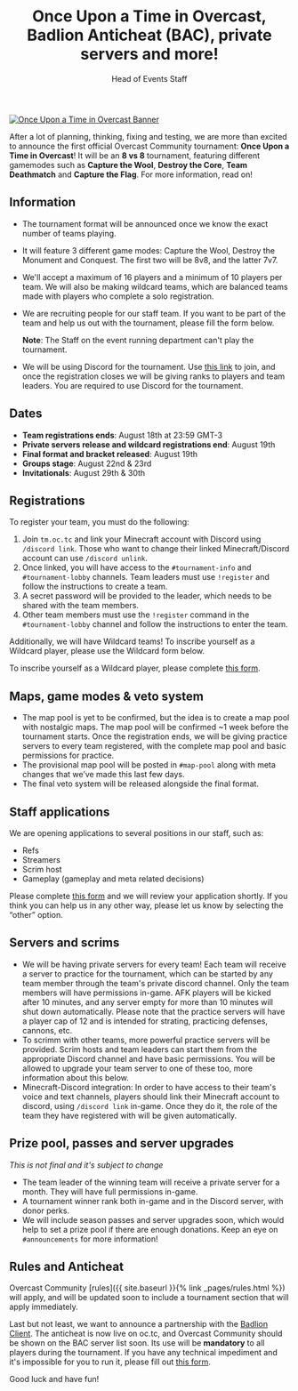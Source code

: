 ﻿---
title: Once Upon a Time in Overcast, Badlion Anticheat (BAC), private servers and more!
author: Head of Events Staff
categories: announcement
excerpt: Learn about the first official Overcast Community tournament.
redirect_from:
  - /tournament/
  - /announcement/2020/08/02/Once_Upon_a_Time.html
---

[![Once Upon a Time in Overcast Banner](/assets/img/blog/tm/Once_Upon_a_Time_in_Overcast_thumb.png)](/assets/img/blog/tm/Once_Upon_a_Time_in_Overcast.png)

After a lot of planning, thinking, fixing and testing, we are more than excited to announce the first official Overcast Community tournament: **Once Upon a Time in Overcast**! It will be an **8 vs 8** tournament, featuring different gamemodes such as **Capture the Wool**, **Destroy the Core**, **Team Deathmatch** and **Capture the Flag**. For more information, read on!

## Information

- The tournament format will be announced once we know the exact number of teams playing.
- It will feature 3 different game modes: Capture the Wool, Destroy the Monument and Conquest. The first two will be 8v8, and the latter 7v7.
- We'll accept a maximum of 16 players and a minimum of 10 players per team. We will also be making wildcard teams, which are balanced teams made with players who complete a solo registration.
- We are recruiting people for our staff team. If you want to be part of the team and help us out with the tournament, please fill the form below.

    **Note**: The Staff on the event running department can't play the tournament.
- We will be using Discord for the tournament. Use [this link](https://discord.gg/MZ6xEa7) to join, and once the registration closes we will be giving ranks to players and team leaders. You are required to use Discord for the tournament.

## Dates

- **Team registrations ends**: August 18th at 23:59 GMT-3
- **Private servers release and wildcard registrations end**: August 19th
- **Final format and bracket released**: August 19th
- **Groups stage**: August 22nd & 23rd
- **Invitationals**: August 29th & 30th

## Registrations

To register your team, you must do the following:

1. Join `tm.oc.tc` and link your Minecraft account with Discord using `/discord link`. Those who want to change their linked Minecraft/Discord account can use `/discord unlink`.
2. Once linked, you will have access to the `#tournament-info` and `#tournament-lobby` channels. Team leaders must use `!register` and follow the instructions to create a team.
3. A secret password will be provided to the leader, which needs to be shared with the team members.
4. Other team members must use the `!register` command in the `#tournament-lobby` channel and follow the instructions to enter the team.

Additionally, we will have Wildcard teams! To inscribe yourself as a Wildcard player, please use the Wildcard form below.

To inscribe yourself as a Wildcard player, please complete [this form](https://forms.gle/frfT88kS6oDt4pJc7).

## Maps, game modes & veto system

- The map pool is yet to be confirmed, but the idea is to create a map pool with nostalgic maps. The map pool will be confirmed ~1 week before the tournament starts. Once the registration ends, we will be giving practice servers to every team registered, with the complete map pool and basic permissions for practice.
- The provisional map pool will be posted in `#map-pool` along with meta changes that we’ve made this last few days.
- The final veto system will be released alongside the final format.

## Staff applications

We are opening applications to several positions in our staff, such as:

- Refs
- Streamers
- Scrim host
- Gameplay (gameplay and meta related decisions)

Please complete [this form](https://forms.gle/xZy7ktibYMZdBFF78) and we will review your application shortly. If you think you can help us in any other way, please let us know by selecting the “other” option.

## Servers and scrims

- We will be having private servers for every team! Each team will receive a server to practice for the tournament, which can be started by any team member through the team's private discord channel. Only the team members will have permissions in-game. AFK players will be kicked after 10 minutes, and any server empty for more than 10 minutes will shut down automatically. Please note that the practice servers will have a player cap of 12 and is intended for strating, practicing defenses, cannons, etc.
- To scrimm with other teams, more powerful practice servers will be provided. Scrim hosts and team leaders can start them from the appropriate Discord channel and have basic permissions. You will be allowed to upgrade your team server to one of these too, more information about this below.
- Minecraft-Discord integration: In order to have access to their team's voice and text channels, players should link their Minecraft account to discord, using `/discord link` in-game. Once they do it, the role of the team they have registered with will be given automatically.

## Prize pool, passes and server upgrades

*This is not final and it's subject to change*

- The team leader of the winning team will receive a private server for a month. They will have full permissions in-game.
- A tournament winner rank both in-game and in the Discord server, with donor perks.
- We will include season passes and server upgrades soon, which would help to set a prize pool if there are enough donations. Keep an eye on `#announcements` for more information!

## Rules and Anticheat

Overcast Community [rules]({{ site.baseurl }}{% link _pages/rules.html %}) will apply, and will be updated soon to include a tournament section that will apply immediately.

Last but not least, we want to announce a partnership with the [Badlion Client](https://client.badlion.net/). The anticheat is now live on oc.tc, and Overcast Community should be shown on the BAC server list soon. Its use will be **mandatory** to all players during the tournament. If you have any technical impediment and it's impossible for you to run it, please fill out [this form](https://forms.gle/QSb8KpptsM9kamZ37).

Good luck and have fun!
